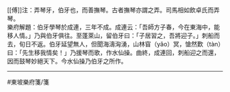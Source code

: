 [[傅]]注：弄琴牙，伯牙也，而善撫琴。古者撫琴亦謂之弄。司馬相如飲卓氏而弄琴。\
樂府解題：伯牙學琴於成連，三年不成。成連云：「吾師方子春，今在東海中，能移人情。」乃與伯牙俱往。至蓬萊山，留伯牙曰：「子居習之，吾將迎子。」刺船而去，旬日不返。伯牙延望無人，但聞海濤洶湧，山林窅（yǎo）冥，愴然歎（tàn）曰：「先生移我情矣！」乃援琴而歌，作水仙操。曲終，成連回，刺船迎之而還，因而鼓琴妙絕天下。今水仙操乃伯牙之所作。

---
#東坡樂府箋/箋
